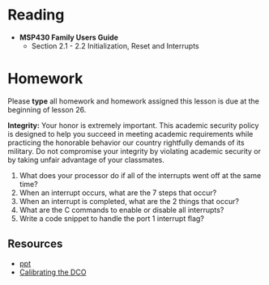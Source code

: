 # Reading

- **MSP430 Family Users Guide**
    - Section 2.1 - 2.2 Initialization, Reset and Interrupts

# Homework

Please **type** all homework and homework assigned this lesson is due at the
beginning of lesson 26.

**Integrity:** Your honor is extremely important.  This academic security policy is designed to help you succeed in meeting academic requirements while practicing the honorable behavior our country rightfully demands of its military.  Do not compromise your integrity by violating academic security or by taking unfair advantage of your classmates.

1. What does your processor do if all of the interrupts went off at the same time?
1. When an interrupt occurs, what are the 7 steps that occur?
1. When an interrupt is completed, what are the 2 things that occur?
1. What are the C commands to enable or disable all interrupts?
1. Write a code snippet to handle the port 1 interrupt flag?

## Resources

- [ppt](Lsn24-25.pptx)
- [Calibrating the DCO]()
